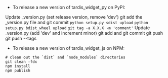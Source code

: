 - To release a new version of tardis_widget_py on PyPI:

Update _version.py (set release version, remove 'dev')
git add the _version.py file and git commit
`python setup.py sdist upload`
`python setup.py bdist_wheel upload`
`git tag -a X.X.X -m 'comment'`
Update _version.py (add 'dev' and increment minor)
git add and git commit
git push
git push --tags

- To release a new version of tardis_widget_js on NPM:

```
# clean out the `dist` and `node_modules` directories
git clean -fdx
npm install
npm publish
```